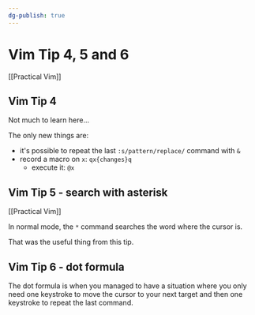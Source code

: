 ```yaml
---
dg-publish: true
---
```

# Vim Tip 4, 5 and 6
[[Practical Vim]]

## Vim Tip 4


Not much to learn here...

The only new things are:

- it's possible to repeat the last `:s/pattern/replace/` command with `&`
- record a macro on `x`: `qx{changes}q`
    - execute it: `@x`

## Vim Tip 5 - search with asterisk

[[Practical Vim]]

In normal mode, the `*` command searches the word where the cursor is.

That was the useful thing from this tip.


## Vim Tip 6 - dot formula

The dot formula is when you managed to have a situation where you only need one keystroke to move the cursor to your next target and then one keystroke to repeat the last command.
